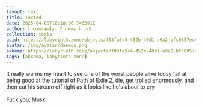```yaml
---
layout: text
title: Texted
date: 2025-04-08T16:18:06.746591Z
author: ⸸ commander ░ nova ⸸ :~$
collection: texts
guid: https://labyrinth.zone/objects/f03fa5c4-452b-40d1-a9a2-bfc0857ec6a0
avatar: /img/avatar/daemon.png
akkoma: https://labyrinth.zone/objects/f03fa5c4-452b-40d1-a9a2-bfc0857ec6a0
tags: [akkoma, labyrinth-zone]
---
```


<p>It really warms my heart to see one of the worst people alive today fail at being good at the tutorial of Path of Exile 2, die, get trolled enormously, and then cut his stream off right as it looks like he's about to cry<br><br>Fuck you, Musk</p>